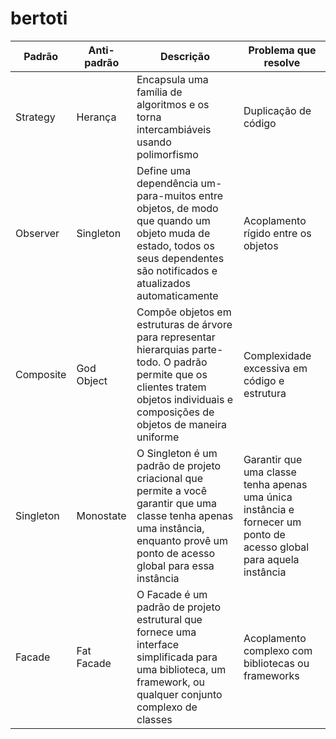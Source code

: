 # bertoti

| Padrão | Anti-padrão | Descrição | Problema que resolve |
| --- | --- | --- | --- |
| Strategy | Herança | Encapsula uma família de algoritmos e os torna intercambiáveis usando polimorfismo | Duplicação de código |
| Observer | Singleton | Define uma dependência um-para-muitos entre objetos, de modo que quando um objeto muda de estado, todos os seus dependentes são notificados e atualizados automaticamente | Acoplamento rígido entre os objetos |
| Composite | God Object | Compõe objetos em estruturas de árvore para representar hierarquias parte-todo. O padrão permite que os clientes tratem objetos individuais e composições de objetos de maneira uniforme | Complexidade excessiva em código e estrutura |
| Singleton | Monostate | O Singleton é um padrão de projeto criacional que permite a você garantir que uma classe tenha apenas uma instância, enquanto provê um ponto de acesso global para essa instância | Garantir que uma classe tenha apenas uma única instância e fornecer um ponto de acesso global para aquela instância |
| Facade | Fat Facade | O Facade é um padrão de projeto estrutural que fornece uma interface simplificada para uma biblioteca, um framework, ou qualquer conjunto complexo de classes |  Acoplamento complexo com bibliotecas ou frameworks
